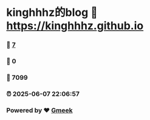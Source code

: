 # kinghhhz的blog :link: https://kinghhhz.github.io 
### :page_facing_up: [7](https://kinghhhz.github.io/tag.html) 
### :speech_balloon: 0 
### :hibiscus: 7099 
### :alarm_clock: 2025-06-07 22:06:57 
### Powered by :heart: [Gmeek](https://github.com/Meekdai/Gmeek)

